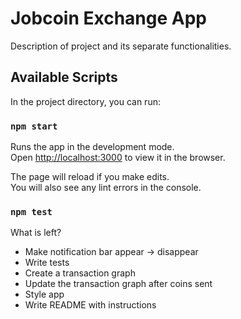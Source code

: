 # Jobcoin Exchange App

Description of project and its separate functionalities.

## Available Scripts

In the project directory, you can run:

### `npm start`

Runs the app in the development mode.\
Open [http://localhost:3000](http://localhost:3000) to view it in the browser.

The page will reload if you make edits.\
You will also see any lint errors in the console.

### `npm test`

What is left?
 - Make notification bar appear -> disappear
 - Write tests
 - Create a transaction graph
 - Update the transaction graph after coins sent
 - Style app
 - Write README with instructions


